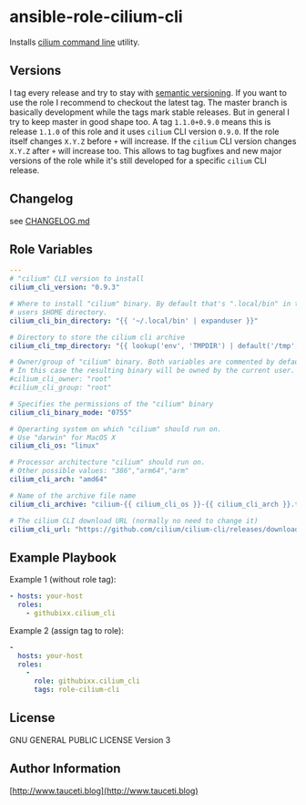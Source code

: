 ansible-role-cilium-cli
=======================

Installs [cilium command line](https://github.com/cilium/cilium-cli/) utility.

Versions
--------

I tag every release and try to stay with [semantic versioning](http://semver.org). If you want to use the role I recommend to checkout the latest tag. The master branch is basically development while the tags mark stable releases. But in general I try to keep master in good shape too. A tag `1.1.0+0.9.0` means this is release `1.1.0` of this role and it uses `cilium` CLI version `0.9.0`. If the role itself changes `X.Y.Z` before `+` will increase. If the `cilium` CLI version changes `X.Y.Z` after `+` will increase too. This allows to tag bugfixes and new major versions of the role while it's still developed for a specific `cilium` CLI release.

Changelog
---------

see [CHANGELOG.md](https://github.com/githubixx/ansible-role-cilium-cli/blob/master/CHANGELOG.md)

Role Variables
--------------

```yaml
---
# "cilium" CLI version to install
cilium_cli_version: "0.9.3"

# Where to install "cilium" binary. By default that's ".local/bin" in the
# users $HOME directory.
cilium_cli_bin_directory: "{{ '~/.local/bin' | expanduser }}"

# Directory to store the cilium cli archive
cilium_cli_tmp_directory: "{{ lookup('env', 'TMPDIR') | default('/tmp',true) }}"

# Owner/group of "cilium" binary. Both variables are commented by default.
# In this case the resulting binary will be owned by the current user.
#cilium_cli_owner: "root"
#cilium_cli_group: "root"

# Specifies the permissions of the "cilium" binary
cilium_cli_binary_mode: "0755"

# Operarting system on which "cilium" should run on.
# Use "darwin" for MacOS X
cilium_cli_os: "linux"

# Processor architecture "cilium" should run on.
# Other possible values: "386","arm64","arm"
cilium_cli_arch: "amd64"

# Name of the archive file name
cilium_cli_archive: "cilium-{{ cilium_cli_os }}-{{ cilium_cli_arch }}.tar.gz"

# The cilium CLI download URL (normally no need to change it)
cilium_cli_url: "https://github.com/cilium/cilium-cli/releases/download/v{{ cilium_cli_version }}/{{ cilium_cli_archive }}"
```

Example Playbook
----------------

Example 1 (without role tag):

```yaml
- hosts: your-host
  roles:
    - githubixx.cilium_cli
```

Example 2 (assign tag to role):

```yaml
-
  hosts: your-host
  roles:
    -
      role: githubixx.cilium_cli
      tags: role-cilium-cli
```

License
-------

GNU GENERAL PUBLIC LICENSE Version 3

Author Information
------------------

[http://www.tauceti.blog](http://www.tauceti.blog)
